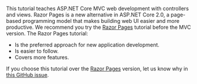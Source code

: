 This tutorial teaches ASP.NET Core MVC web development with controllers and views. Razor Pages is a new alternative in ASP.NET Core 2.0, a page-based programming model that makes building web UI easier and more productive. We recommend you try the [Razor Pages](xref:tutorials/razor-pages/razor-pages-start) tutorial before the MVC version. The Razor Pages tutorial:

* Is the preferred approach for new application development.
* Is easier to follow.
* Covers more features.

If you choose this tutorial over the [Razor Pages](xref:tutorials/razor-pages/razor-pages-start) version, let us know why in [this GitHub issue](https://github.com/aspnet/Docs/issues/6146).
